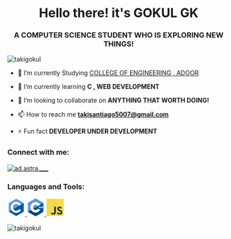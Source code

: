 <h1 align="center">Hello there! it's GOKUL GK</h1>
<h3 align="center">A COMPUTER SCIENCE STUDENT WHO IS EXPLORING NEW THINGS!</h3>

<p align="left"> <img src="https://komarev.com/ghpvc/?username=takigokul&label=Profile%20views&color=0e75b6&style=flat" alt="takigokul" /> </p>

- 🔭 I’m currently Studying [COLLEGE OF ENGINEERING , ADOOR](https://cea.ac.in/)

- 🌱 I’m currently learning **C , WEB DEVELOPMENT**

- 👯 I’m looking to collaborate on **ANYTHING THAT WORTH DOING!**

- 📫 How to reach me **takisantiago5007@gmail.com**

- ⚡ Fun fact **DEVELOPER UNDER DEVELOPMENT**

<h3 align="left">Connect with me:</h3>
<p align="left">
<a href="https://instagram.com/ad.astra.___" target="blank"><img align="center" src="https://raw.githubusercontent.com/rahuldkjain/github-profile-readme-generator/master/src/images/icons/Social/instagram.svg" alt="ad.astra.___" height="30" width="40" /></a>
</p>

<h3 align="left">Languages and Tools:</h3>
<p align="left"> <a href="https://www.cprogramming.com/" target="_blank" rel="noreferrer"> <img src="https://raw.githubusercontent.com/devicons/devicon/master/icons/c/c-original.svg" alt="c" width="40" height="40"/> </a> <a href="https://www.w3schools.com/cpp/" target="_blank" rel="noreferrer"> <img src="https://raw.githubusercontent.com/devicons/devicon/master/icons/cplusplus/cplusplus-original.svg" alt="cplusplus" width="40" height="40"/> </a> <a href="https://developer.mozilla.org/en-US/docs/Web/JavaScript" target="_blank" rel="noreferrer"> <img src="https://raw.githubusercontent.com/devicons/devicon/master/icons/javascript/javascript-original.svg" alt="javascript" width="40" height="40"/> </a> </p>

<p><img align="center" src="https://github-readme-stats.vercel.app/api/top-langs?username=takigokul&show_icons=true&locale=en&layout=compact" alt="takigokul" /></p>
